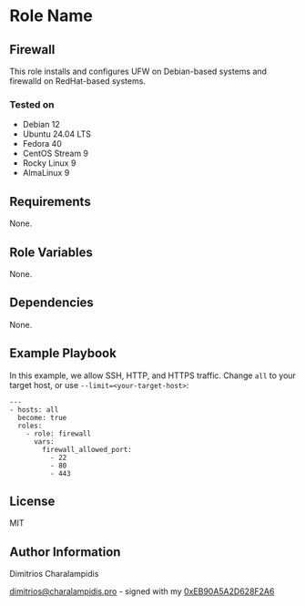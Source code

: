 # Role Name

## Firewall

This role installs and configures UFW on Debian-based systems and firewalld on RedHat-based systems.

### Tested on

- Debian 12
- Ubuntu 24.04 LTS
- Fedora 40
- CentOS Stream 9
- Rocky Linux 9
- AlmaLinux 9

## Requirements

None.

## Role Variables

None.

## Dependencies

None.

## Example Playbook

In this example, we allow SSH, HTTP, and HTTPS traffic.
Change `all` to your target host, or use `--limit=<your-target-host>`:

    ---
    - hosts: all
      become: true
      roles:
        - role: firewall
          vars:
            firewall_allowed_port:
              - 22
              - 80
              - 443

## License

MIT

## Author Information

Dimitrios Charalampidis

<dimitrios@charalampidis.pro> - signed with my [0xEB90A5A2D628F2A6](https://keys.openpgp.org/vks/v1/by-fingerprint/99DB5AFD449482F61D251384EB90A5A2D628F2A6)
